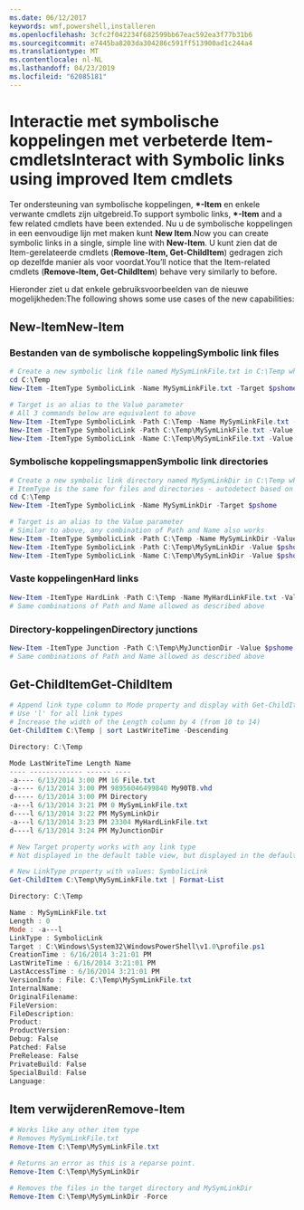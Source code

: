 ```yaml
---
ms.date: 06/12/2017
keywords: wmf,powershell,installeren
ms.openlocfilehash: 3cfc2f042234f682599bb67eac592ea3f77b31b6
ms.sourcegitcommit: e7445ba8203da304286c591ff513900ad1c244a4
ms.translationtype: MT
ms.contentlocale: nl-NL
ms.lasthandoff: 04/23/2019
ms.locfileid: "62085181"
---
```

# <a name="interact-with-symbolic-links-using-improved-item-cmdlets"></a><span data-ttu-id="a3ee2-102">Interactie met symbolische koppelingen met verbeterde Item-cmdlets</span><span class="sxs-lookup"><span data-stu-id="a3ee2-102">Interact with Symbolic links using improved Item cmdlets</span></span>

<span data-ttu-id="a3ee2-103">Ter ondersteuning van symbolische koppelingen,  **\*-Item** en enkele verwante cmdlets zijn uitgebreid.</span><span class="sxs-lookup"><span data-stu-id="a3ee2-103">To support symbolic links, **\*-Item** and a few related cmdlets have been extended.</span></span> <span data-ttu-id="a3ee2-104">Nu u de symbolische koppelingen in een eenvoudige lijn met maken kunt **New Item**.</span><span class="sxs-lookup"><span data-stu-id="a3ee2-104">Now you can create symbolic links in a single, simple line with **New-Item**.</span></span> <span data-ttu-id="a3ee2-105">U kunt zien dat de Item-gerelateerde cmdlets (**Remove-Item, Get-ChildItem**) gedragen zich op dezelfde manier als voor voordat.</span><span class="sxs-lookup"><span data-stu-id="a3ee2-105">You’ll notice that the Item-related cmdlets (**Remove-Item, Get-ChildItem**) behave very similarly to before.</span></span>

<span data-ttu-id="a3ee2-106">Hieronder ziet u dat enkele gebruiksvoorbeelden van de nieuwe mogelijkheden:</span><span class="sxs-lookup"><span data-stu-id="a3ee2-106">The following shows some use cases of the new capabilities:</span></span>

## <a name="new-item"></a><span data-ttu-id="a3ee2-107">New-Item</span><span class="sxs-lookup"><span data-stu-id="a3ee2-107">New-Item</span></span>

### <a name="symbolic-link-files"></a><span data-ttu-id="a3ee2-108">Bestanden van de symbolische koppeling</span><span class="sxs-lookup"><span data-stu-id="a3ee2-108">Symbolic link files</span></span>

```powershell
# Create a new symbolic link file named MySymLinkFile.txt in C:\Temp which links to $pshome\profile.ps1
cd C:\Temp
New-Item -ItemType SymbolicLink -Name MySymLinkFile.txt -Target $pshome\profile.ps1

# Target is an alias to the Value parameter
# All 3 commands below are equivalent to above
New-Item -ItemType SymbolicLink -Path C:\Temp -Name MySymLinkFile.txt -Value $pshome\profile.ps1
New-Item -ItemType SymbolicLink -Path C:\Temp\MySymLinkFile.txt -Value $pshome\profile.ps1
New-Item -ItemType SymbolicLink -Name C:\Temp\MySymLinkFile.txt -Value $pshome\profile.ps1
```

### <a name="symbolic-link-directories"></a><span data-ttu-id="a3ee2-109">Symbolische koppelingsmappen</span><span class="sxs-lookup"><span data-stu-id="a3ee2-109">Symbolic link directories</span></span>

```powershell
# Create a new symbolic link directory named MySymLinkDir in C:\Temp which links to the $pshome folder
# ItemType is the same for files and directories - autodetect based on specified target
cd C:\Temp
New-Item -ItemType SymbolicLink -Name MySymLinkDir -Target $pshome

# Target is an alias to the Value parameter
# Similar to above, any combination of Path and Name also works
New-Item -ItemType SymbolicLink -Path C:\Temp -Name MySymLinkDir -Value $pshome
New-Item -ItemType SymbolicLink -Path C:\Temp\MySymLinkDir -Value $pshome
New-Item -ItemType SymbolicLink -Name C:\Temp\MySymLinkDir -Value $pshome
```

### <a name="hard-links"></a><span data-ttu-id="a3ee2-110">Vaste koppelingen</span><span class="sxs-lookup"><span data-stu-id="a3ee2-110">Hard links</span></span>

```powershell
New-Item -ItemType HardLink -Path C:\Temp -Name MyHardLinkFile.txt -Value $pshome\profile.ps1
# Same combinations of Path and Name allowed as described above
```

### <a name="directory-junctions"></a><span data-ttu-id="a3ee2-111">Directory-koppelingen</span><span class="sxs-lookup"><span data-stu-id="a3ee2-111">Directory junctions</span></span>

```powershell
New-Item -ItemType Junction -Path C:\Temp\MyJunctionDir -Value $pshome
# Same combinations of Path and Name allowed as described above
```

## <a name="get-childitem"></a><span data-ttu-id="a3ee2-112">Get-ChildItem</span><span class="sxs-lookup"><span data-stu-id="a3ee2-112">Get-ChildItem</span></span>

```powershell
# Append link type column to Mode property and display with Get-ChildItem
# Use 'l' for all link types
# Increase the width of the Length column by 4 (from 10 to 14)
Get-ChildItem C:\Temp | sort LastWriteTime -Descending

Directory: C:\Temp

Mode LastWriteTime Length Name
---- ------------- ------ ----
-a---- 6/13/2014 3:00 PM 16 File.txt
-a---- 6/13/2014 3:00 PM 98956046499840 My90TB.vhd
d----- 6/13/2014 3:00 PM Directory
-a---l 6/13/2014 3:21 PM 0 MySymLinkFile.txt
d----l 6/13/2014 3:22 PM MySymLinkDir
-a---l 6/13/2014 3:23 PM 23304 MyHardLinkFile.txt
d----l 6/13/2014 3:24 PM MyJunctionDir

# New Target property works with any link type
# Not displayed in the default table view, but displayed in the default list view

# New LinkType property with values: SymbolicLink
Get-ChildItem C:\Temp\MySymLinkFile.txt | Format-List

Directory: C:\Temp

Name : MySymLinkFile.txt
Length : 0
Mode : -a---l
LinkType : SymbolicLink
Target : C:\Windows\System32\WindowsPowerShell\v1.0\profile.ps1
CreationTime : 6/16/2014 3:21:01 PM
LastWriteTime : 6/16/2014 3:21:01 PM
LastAccessTime : 6/16/2014 3:21:01 PM
VersionInfo : File: C:\Temp\MySymLinkFile.txt
InternalName:
OriginalFilename:
FileVersion:
FileDescription:
Product:
ProductVersion:
Debug: False
Patched: False
PreRelease: False
PrivateBuild: False
SpecialBuild: False
Language:
```

## <a name="remove-item"></a><span data-ttu-id="a3ee2-113">Item verwijderen</span><span class="sxs-lookup"><span data-stu-id="a3ee2-113">Remove-Item</span></span>

```powershell
# Works like any other item type
# Removes MySymLinkFile.txt
Remove-Item C:\Temp\MySymLinkFile.txt

# Returns an error as this is a reparse point.
Remove-Item C:\Temp\MySymLinkDir

# Removes the files in the target directory and MySymLinkDir
Remove-Item C:\Temp\MySymLinkDir -Force
```
